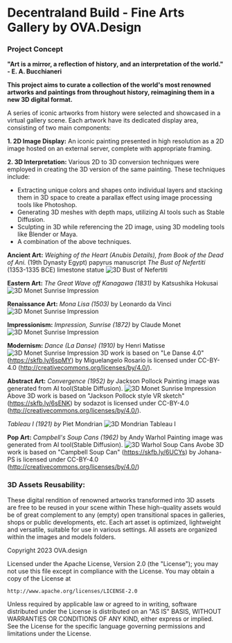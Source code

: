 # Decentraland Build - Fine Arts Gallery by OVA.Design

### Project Concept

**"Art is a mirror, a reflection of history, and an interpretation of the world." - E. A. Bucchianeri**

**This project aims to curate a collection of the world's most renowned artworks and paintings from throughout history, reimagining them in a new 3D digital format.**

A series of iconic artworks from history were selected  and showcased in a virtual gallery scene. Each artwork have its dedicated display area, consisting of two main components:

**1. 2D Image Display:** An iconic painting presented in high resolution as a 2D image hosted on an external server, complete with appropriate framing.

**2. 3D Interpretation:**  Various 2D to 3D conversion techniques were employed in creating the 3D version of the same painting. These techniques include:

- Extracting unique colors and shapes onto individual layers and stacking them in 3D space to create a parallax effect using image processing tools like Photoshop.
- Generating 3D meshes with depth maps, utilizing AI tools such as Stable Diffusion.
- Sculpting in 3D while referencing the 2D image, using 3D modeling tools like Blender or Maya.
- A combination of the above techniques.

**Ancient Art:**
*Weighing of the Heart (Anubis Details), from Book of the Dead of Ani.* (19th Dynasty Egypt) papyrus manuscript
*The Bust of Nefertiti* (1353-1335 BCE) limestone statue
![3D Bust of Nefertiti](https://assets-global.website-files.com/638c42526a8a27744c9da387/6578210b614d76c5de6ab4e6_Bust%20of%20N.webp)

**Eastern Art:**
*The Great Wave off Kanagawa (1831)* by Katsushika Hokusai
![3D Monet Sunrise Impression](https://assets-global.website-files.com/638c42526a8a27744c9da387/6578210b6ff8a9d0ee04dc11_Wave%20of%20K.webp)

**Renaissance Art:**
*Mona Lisa (1503)* by Leonardo da Vinci
![3D Monet Sunrise Impression](https://assets-global.website-files.com/638c42526a8a27744c9da387/6578ee48b943799acfcd70b9_MonaLisa3D.webp)

**Impressionism:**
*Impression, Sunrise (1872)* by Claude Monet
![3D Monet Sunrise Impression](https://assets-global.website-files.com/638c42526a8a27744c9da387/6578e122756542f1c4464b98_Monet.webp)

**Modernism:**
*Dance (La Danse) (1910)* by Henri Matisse
![3D Monet Sunrise Impression](https://assets-global.website-files.com/638c42526a8a27744c9da387/6578ef9964cf88c5d2e5495c_LaDance.webp)
3D work is based on "Le Danse 4.0" (https://skfb.ly/6spMY) by Miguelangelo Rosario is licensed under CC-BY-4.0 (http://creativecommons.org/licenses/by/4.0/).

**Abstract Art:**
*Convergence (1952) by* Jackson Pollock
Painting image was generated from AI tool(Stable Diffusion).
![3D Monet Sunrise Impression](https://assets-global.website-files.com/638c42526a8a27744c9da387/6578ef9c5d9628b6ac6935bd_Convergence.webp)
Above 3D work is based on "Jackson Pollock style VR sketch" (https://skfb.ly/6sENK) by sodazot is licensed under CC-BY-4.0 (http://creativecommons.org/licenses/by/4.0/).

*Tableau I (1921) by* Piet Mondrian
![3D Mondrian Tableau I](https://assets-global.website-files.com/638c42526a8a27744c9da387/657a991a1fb97ff1a543ebf9_23_1212_Tableau%20Final.webp)

**Pop Art:**
*Campbell's Soup Cans (1962)* by Andy Warhol
Painting image was generated from AI tool(Stable Diffusion).
![3D Warhol Soup Cans](https://assets-global.website-files.com/638c42526a8a27744c9da387/6578dcbedc58c08042b086c5_Andy%20Warhol.webp)
Avobe 3D work is based on "Campbell Soup Can" (https://skfb.ly/6UCYs) by Johana-PS is licensed under CC-BY-4.0 (http://creativecommons.org/licenses/by/4.0/)


### 3D Assets Reusability:
These digital rendition of renowned artworks transformed into 3D assets are free to be reused in your scene within  These high-quality assets would be of great complement to any (empty) open transitional spaces in galleries, shops or public developments, etc. Each art asset is optimized, lightweight and versatile, suitable for use in various settings. All assets are organized within the images and models folders.


Copyright 2023 OVA.design

Licensed under the Apache License, Version 2.0 (the "License");
you may not use this file except in compliance with the License.
You may obtain a copy of the License at

    http://www.apache.org/licenses/LICENSE-2.0

Unless required by applicable law or agreed to in writing, software
distributed under the License is distributed on an "AS IS" BASIS,
WITHOUT WARRANTIES OR CONDITIONS OF ANY KIND, either express or implied.
See the License for the specific language governing permissions and
limitations under the License.
